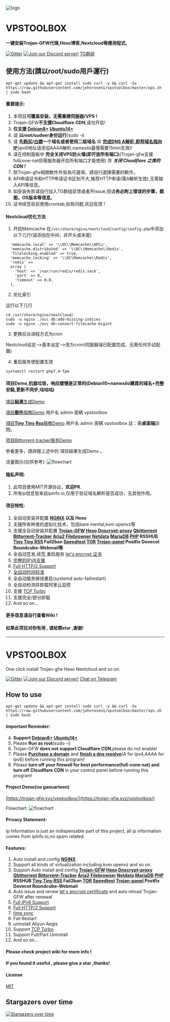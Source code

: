 ![logo](https://raw.githubusercontent.com/johnrosen1/trojan-gfw-script/master/logo.png)

# VPSTOOLBOX

**一键安装Trojan-GFW代理,Hexo博客,Nextcloud等應用程式**。

[![Gitter](https://badges.gitter.im/vpstoolbox/community.svg)](https://gitter.im/vpstoolbox/community?utm_source=badge&utm_medium=badge&utm_campaign=pr-badge)
[![Join our Discord server!](https://img.shields.io/badge/discord-join-7289DA.svg?logo=discord&longCache=true&style=flat)](https://discord.gg/y5KUxfYZ)
[TG群组](https://t.me/vpstoolbox_chat)

## 使用方法(請以root/sudo用戶運行)
```
apt-get update && apt-get install sudo curl -y && curl -Ss https://raw.githubusercontent.com/johnrosen1/vpstoolbox/master/vps.sh | sudo bash
```

#### 重要提示:
1. 本项目**可覆盖安装，无需重建伺服器/VPS !**
2. Trojan-GFW**不支援Cloudflare CDN**,请勿开启!
4. **仅支援 [Debian8+](https://www.debian.org/) [Ubuntu14+](https://ubuntu.com/)**
1. 请 **以root/sudoer身份运行**(sudo -i)
2. 请 **先[购买](https://www.namesilo.com/?rid=685fb47qi)/[白嫖](https://www.freenom.com)一个域名或者使用二级域名** 并 **[完成DNS A解析,即将域名指向IP](https://dnschecker.org/)**(ipv6地址请添加AAAA解析,namesilo最慢需要15min生效)!
3. 请在控制面板中 **完全关闭VPS防火墙(即开放所有端口)**(Trojan-gfw支援fullcone-nat但需服务器开启所有端口才能使用) 并 ***关闭 Cloudflare 之类的 CDN !***
4. 除Trojan-gfw相關軟件外皆為可選項，請自行選擇需要的軟件。
2. API申请证书和HTTP申请证书区别不大,推荐HTTP申请(需A解析生效),无需输入API等信息。
4. 如安装失败请自行加入TG群组反馈或者开issue,但请**务必附上错误的步骤，截图，OS版本等信息**。
5. 证书续签目前使用crontab,如有问题,欢迎反馈 !

#### Nextcloud优化方法

1. 开启Memcache
在```/usr/share/nginx/nextcloud/config/config.php```中添加以下几行(请添加在中间，非开头或末尾)

```
  'memcache.local' => '\\OC\\Memcache\\APCu',
  'memcache.distributed' => '\\OC\\Memcache\\Redis',
  'filelocking.enabled' => true,
  'memcache.locking' => '\\OC\Memcache\\Redis',
  'redis' => 
  array (
    'host' => '/var/run/redis/redis.sock',
    'port' => 0,
    'timeout' => 0.0,
  ),
```

2. 优化索引

运行以下几行

```
cd /usr/share/nginx/nextcloud/
sudo -u nginx ./occ db:add-missing-indices
sudo -u nginx ./occ db:convert-filecache-bigint
```

3. 更换后台进程方式为cron

Nextcloud设定-->基本设定-->改为cron(伺服器端已配置完成，无需任何手动配置)

4. 重启服务使配置生效
```
systemctl restart php7.4-fpm
```

#### 项目Demo,机器垃圾，响应缓慢是正常的(Debian10+namesilo購買的域名+完整安裝,更新不同步,咕咕咕)

[項目**結果**生成Demo](https://trojan-gfw.xyz/vpstoolbox/)

[項目**郵件**服務Demo](https://trojan-gfw.xyz/vpstoolbox_webmail/) 用戶名 admin 密碼 vpstoolbox

[項目**Tiny Tiny Rss**服務Demo](https://trojan-gfw.xyz/vpstoolbox_ttrss/) 用戶名 admin 密碼 vpstoolbox 註：需**桌面端**訪問。

[项目Bittorrent-tracker服务Demo](https://trojan-gfw.xyz/tracker/)

參看更多，請詳閱上述中的 項目結果生成Demo 。

流量图示(仅供参考):
![flowchart](https://raw.githubusercontent.com/johnrosen1/vpstoolbox/master/images/flow_zh_cn.png)

#### 隐私声明:

1. 此项目使用MIT开源协议，**欢迎PR**.
2. 所有ip信息皆来自ipinfo.io,仅用于验证域名解析是否成功，无其他作用。

#### 项目特性:

1. 全自动安装并配置 **[NGINX](https://www.nginx.com/) 以及 Hexo**
2. 支援所有种类的虚拟化技术，包括bare mental,kvm openvz等
20. 支援全自动安装并配置 **[Trojan-GFW](https://github.com/trojan-gfw/trojan) [Hexo](https://hexo.io/zh-tw/docs/) [Dnscrypt-proxy](https://github.com/DNSCrypt/dnscrypt-proxy) [Qbittorrent](https://www.qbittorrent.org/) [Bittorrent-Tracker](https://github.com/webtorrent/bittorrent-tracker) [Aria2](https://github.com/aria2/aria2) [Filebrowser](https://github.com/filebrowser/filebrowser) [Netdata](https://github.com/netdata/netdata) [MariaDB](https://mariadb.org/) [PHP](https://www.php.net/) RSSHUB [Tiny Tiny RSS](https://git.tt-rss.org/fox/tt-rss) Fail2ban [Speedtest](https://github.com/librespeed/speedtest) [TOR](https://famicoman.com/2018/01/03/configuring-and-monitoring-a-tor-middle-relay/) [Trojan-panel](https://github.com/trojan-gfw/trojan-panel) Postfix Dovecot Roundcube-Webmail等**
3. 全自动签发,续签,重启服务 [let's encrypt 证书](https://letsencrypt.org/)
17. [完整的IPV6支援](https://en.wikipedia.org/wiki/IPv6)
17. [Full HTTP/2 Support](https://en.wikipedia.org/wiki/HTTP/2)
18. [全自动时间较准](https://www.freedesktop.org/software/systemd/man/timedatectl.html)
19. 全自动服务掉线重启(systemd auto-failrestart)
20. 全自动检测并卸载阿里云监控
9.  支援 [TCP Turbo](https://github.com/shadowsocks/shadowsocks/wiki/Optimizing-Shadowsocks)
23. 支援完全/部分卸载
24. And so on...

#### 更多信息请自行查看Wiki !

#### 如果此项目对你有用 , 请给颗star ,谢谢!

* * *

# VPSTOOLBOX

One click install Trojan-gfw Hexo Nextcloud and so on.

[![Gitter](https://badges.gitter.im/vpstoolbox/community.svg)](https://gitter.im/vpstoolbox/community?utm_source=badge&utm_medium=badge&utm_campaign=pr-badge)
[![Join our Discord server!](https://img.shields.io/badge/discord-join-7289DA.svg?logo=discord&longCache=true&style=flat)](https://discord.gg/y5KUxfYZ)
[Chat on Telegram](https://t.me/vpstoolbox_chat)

## How to use
```
apt-get update && apt-get install sudo curl -y && curl -Ss https://raw.githubusercontent.com/johnrosen1/vpstoolbox/master/vps.sh | sudo bash
```

#### Important Reminder:
4. **Support [Debian8+](https://www.debian.org/) [Ubuntu14+](https://ubuntu.com/)**
1. Please **Run as root**(sudo -i)
3. Trojan-GFW **does not support Cloudflare CDN**,please do not enable!
2. Please **[Purchase a domain](https://www.namesilo.com/?rid=685fb47qi)** and **[finish a dns resolve](https://dnschecker.org/)**(A for ipv4,AAAA for ipv6) before running this program!
3. Please **turn off your firewall for best performance(full-cone nat) and turn off Cloudflare CDN** in your control panel before running this program!

#### Project Demo(no ganuarteen)

[https://trojan-gfw.xyz/vpstoolbox/](https://trojan-gfw.xyz/vpstoolbox/)

Flowchart:
![flowchart](https://raw.githubusercontent.com/johnrosen1/vpstoolbox/master/images/flowchart.png)

#### Privacy Statement:

Ip Information is just an indispensable part of this project, all ip information comes from ipinfo.io,no spam related.

#### Features:

1. Auto install and config **[NGINX](https://www.nginx.com/)**
2. Support all kinds of virtualization including kvm openvz and so on.
20. Support Auto install and config **[Trojan-GFW](https://github.com/trojan-gfw/trojan) [Hexo](https://hexo.io/zh-tw/docs/) [Dnscrypt-proxy](https://github.com/DNSCrypt/dnscrypt-proxy) [Qbittorrent](https://www.qbittorrent.org/) [Bittorrent-Tracker](https://github.com/webtorrent/bittorrent-tracker) [Aria2](https://github.com/aria2/aria2) [Filebrowser](https://github.com/filebrowser/filebrowser) [Netdata](https://github.com/netdata/netdata) [MariaDB](https://mariadb.org/) [PHP](https://www.php.net/) RSSHUB [Tiny Tiny RSS](https://git.tt-rss.org/fox/tt-rss) Fail2ban [TOR](https://famicoman.com/2018/01/03/configuring-and-monitoring-a-tor-middle-relay/) [Speedtest](https://github.com/librespeed/speedtest) [Trojan-panel](https://github.com/trojan-gfw/trojan-panel) Postfix Dovecot Roundcube-Webmail**
3. Auto issue and renew [let's encrypt certificate](https://letsencrypt.org/) and auto reload Trojan-GFW after renewal
17. [Full IPv6 Support](https://en.wikipedia.org/wiki/IPv6)
17. [Full HTTP/2 Support](https://en.wikipedia.org/wiki/HTTP/2)
18. [time sync](https://www.freedesktop.org/software/systemd/man/timedatectl.html)
19. Fail Restart
20. uninstall Aliyun Aegis
9.  Support [TCP Turbo](https://github.com/shadowsocks/shadowsocks/wiki/Optimizing-Shadowsocks)
23. Support Full/Part Uninstall
24. And so on...

#### Please check project wiki for more info !

#### If you found it useful , please give a star ,thanks!

#### License

[MIT](https://github.com/johnrosen1/vpstoolbox/blob/master/LICENSE)


## Stargazers over time

[![Stargazers over time](https://starchart.cc/johnrosen1/vpstoolbox.svg)](https://starchart.cc/johnrosen1/vpstoolbox)
